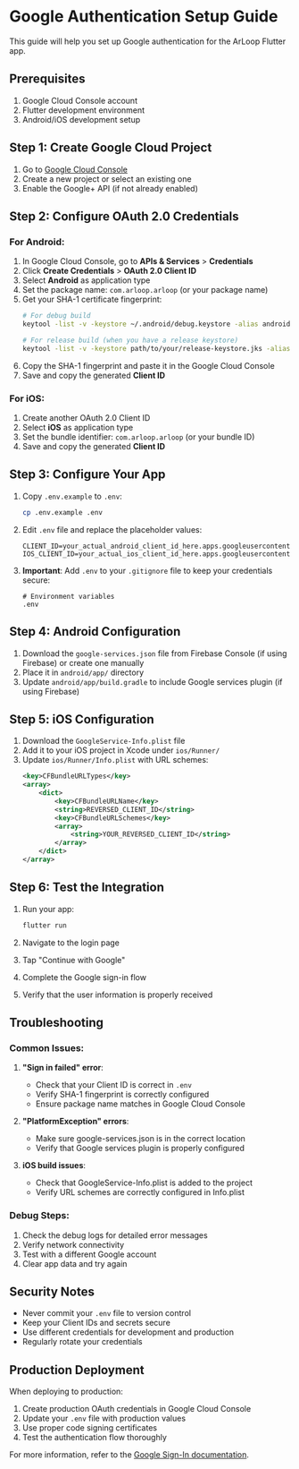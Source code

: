 # Google Authentication Setup Guide

This guide will help you set up Google authentication for the ArLoop Flutter app.

## Prerequisites

1. Google Cloud Console account
2. Flutter development environment
3. Android/iOS development setup

## Step 1: Create Google Cloud Project

1. Go to [Google Cloud Console](https://console.cloud.google.com/)
2. Create a new project or select an existing one
3. Enable the Google+ API (if not already enabled)

## Step 2: Configure OAuth 2.0 Credentials

### For Android:

1. In Google Cloud Console, go to **APIs & Services** > **Credentials**
2. Click **Create Credentials** > **OAuth 2.0 Client ID**
3. Select **Android** as application type
4. Set the package name: `com.arloop.arloop` (or your package name)
5. Get your SHA-1 certificate fingerprint:
   ```bash
   # For debug build
   keytool -list -v -keystore ~/.android/debug.keystore -alias androiddebugkey -storepass android -keypass android
   
   # For release build (when you have a release keystore)
   keytool -list -v -keystore path/to/your/release-keystore.jks -alias your-alias
   ```
6. Copy the SHA-1 fingerprint and paste it in the Google Cloud Console
7. Save and copy the generated **Client ID**

### For iOS:

1. Create another OAuth 2.0 Client ID
2. Select **iOS** as application type
3. Set the bundle identifier: `com.arloop.arloop` (or your bundle ID)
4. Save and copy the generated **Client ID**

## Step 3: Configure Your App

1. Copy `.env.example` to `.env`:
   ```bash
   cp .env.example .env
   ```

2. Edit `.env` file and replace the placeholder values:
   ```env
   CLIENT_ID=your_actual_android_client_id_here.apps.googleusercontent.com
   IOS_CLIENT_ID=your_actual_ios_client_id_here.apps.googleusercontent.com
   ```

3. **Important**: Add `.env` to your `.gitignore` file to keep your credentials secure:
   ```gitignore
   # Environment variables
   .env
   ```

## Step 4: Android Configuration

1. Download the `google-services.json` file from Firebase Console (if using Firebase) or create one manually
2. Place it in `android/app/` directory
3. Update `android/app/build.gradle` to include Google services plugin (if using Firebase)

## Step 5: iOS Configuration

1. Download the `GoogleService-Info.plist` file
2. Add it to your iOS project in Xcode under `ios/Runner/`
3. Update `ios/Runner/Info.plist` with URL schemes:
   ```xml
   <key>CFBundleURLTypes</key>
   <array>
       <dict>
           <key>CFBundleURLName</key>
           <string>REVERSED_CLIENT_ID</string>
           <key>CFBundleURLSchemes</key>
           <array>
               <string>YOUR_REVERSED_CLIENT_ID</string>
           </array>
       </dict>
   </array>
   ```

## Step 6: Test the Integration

1. Run your app:
   ```bash
   flutter run
   ```

2. Navigate to the login page
3. Tap "Continue with Google"
4. Complete the Google sign-in flow
5. Verify that the user information is properly received

## Troubleshooting

### Common Issues:

1. **"Sign in failed" error**:
   - Check that your Client ID is correct in `.env`
   - Verify SHA-1 fingerprint is correctly configured
   - Ensure package name matches in Google Cloud Console

2. **"PlatformException" errors**:
   - Make sure google-services.json is in the correct location
   - Verify that Google services plugin is properly configured

3. **iOS build issues**:
   - Check that GoogleService-Info.plist is added to the project
   - Verify URL schemes are correctly configured in Info.plist

### Debug Steps:

1. Check the debug logs for detailed error messages
2. Verify network connectivity
3. Test with a different Google account
4. Clear app data and try again

## Security Notes

- Never commit your `.env` file to version control
- Keep your Client IDs and secrets secure
- Use different credentials for development and production
- Regularly rotate your credentials

## Production Deployment

When deploying to production:

1. Create production OAuth credentials in Google Cloud Console
2. Update your `.env` file with production values
3. Use proper code signing certificates
4. Test the authentication flow thoroughly

For more information, refer to the [Google Sign-In documentation](https://developers.google.com/identity/sign-in/android).
